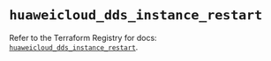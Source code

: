 # `huaweicloud_dds_instance_restart`

Refer to the Terraform Registry for docs: [`huaweicloud_dds_instance_restart`](https://registry.terraform.io/providers/huaweicloud/huaweicloud/1.71.1/docs/resources/dds_instance_restart).
